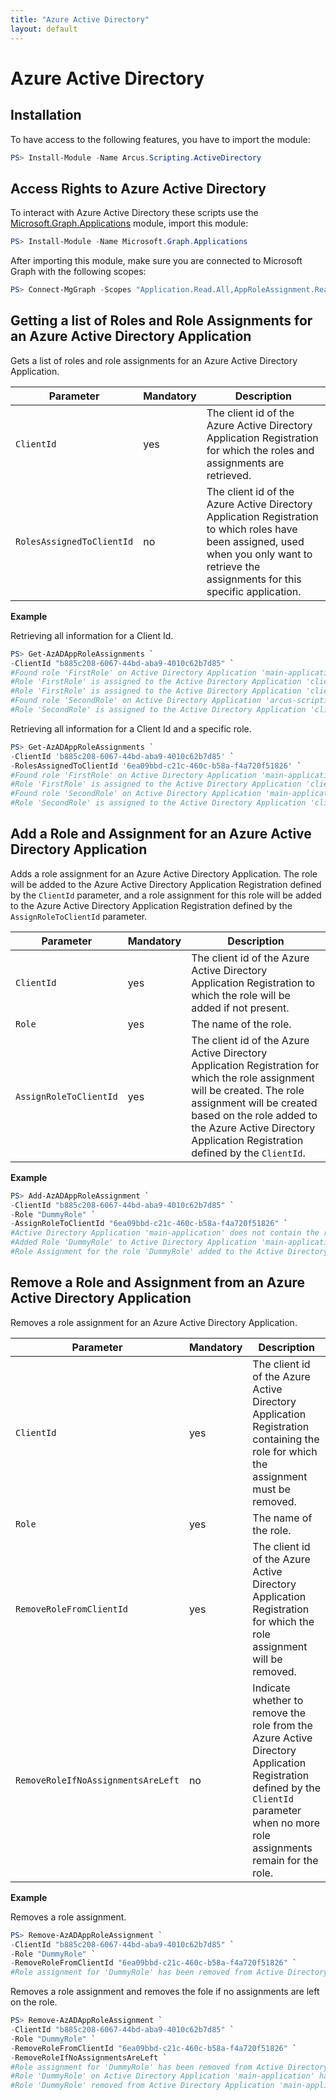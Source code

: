```yaml
---
title: "Azure Active Directory"
layout: default
---
```


# Azure Active Directory

## Installation

To have access to the following features, you have to import the module:

```powershell
PS> Install-Module -Name Arcus.Scripting.ActiveDirectory
```

## Access Rights to Azure Active Directory

To interact with Azure Active Directory these scripts use the [Microsoft.Graph.Applications](https://learn.microsoft.com/en-us/powershell/module/microsoft.graph.applications/?view=graph-powershell-1.0) module, import this module:

```powershell
PS> Install-Module -Name Microsoft.Graph.Applications
```

After importing this module, make sure you are connected to Microsoft Graph with the following scopes:

```powershell
PS> Connect-MgGraph -Scopes "Application.Read.All,AppRoleAssignment.ReadWrite.All"
```

## Getting a list of Roles and Role Assignments for an Azure Active Directory Application

Gets a list of roles and role assignments for an Azure Active Directory Application.

| Parameter                 | Mandatory | Description                                                                                                                                                                                |
| ------------------------- | --------- | ------------------------------------------------------------------------------------------------------------------------------------------------------------------------------------------ |
| `ClientId`                | yes       | The client id of the Azure Active Directory Application Registration for which the roles and assignments are retrieved.                                                                    |
| `RolesAssignedToClientId` | no        | The client id of the Azure Active Directory Application Registration to which roles have been assigned, used when you only want to retrieve the assignments for this specific application. |

**Example**

Retrieving all information for a Client Id.

```powershell
PS> Get-AzADAppRoleAssignments `
-ClientId "b885c208-6067-44bd-aba9-4010c62b7d85" `
#Found role 'FirstRole' on Active Directory Application 'main-application'
#Role 'FirstRole' is assigned to the Active Directory Application 'client-application-one' with id '6ea09bbd-c21c-460c-b58a-f4a720f51826'
#Role 'FirstRole' is assigned to the Active Directory Application 'client-application-two' with id 'ebafc99d-cbf4-4bd2-9295-f2b785cfc1a1'
#Found role 'SecondRole' on Active Directory Application 'arcus-scripting-test-main'
#Role 'SecondRole' is assigned to the Active Directory Application 'client-application-one' with id '6ea09bbd-c21c-460c-b58a-f4a720f51826'
```

Retrieving all information for a Client Id and a specific role.

```powershell
PS> Get-AzADAppRoleAssignments `
-ClientId 'b885c208-6067-44bd-aba9-4010c62b7d85' `
-RolesAssignedToClientId '6ea09bbd-c21c-460c-b58a-f4a720f51826' `
#Found role 'FirstRole' on Active Directory Application 'main-application'
#Role 'FirstRole' is assigned to the Active Directory Application 'client-application-one' with id '6ea09bbd-c21c-460c-b58a-f4a720f51826'
#Found role 'SecondRole' on Active Directory Application 'main-application'
#Role 'SecondRole' is assigned to the Active Directory Application 'client-application-one' with id '6ea09bbd-c21c-460c-b58a-f4a720f51826'
```

## Add a Role and Assignment for an Azure Active Directory Application

Adds a role assignment for an Azure Active Directory Application. The role will be added to the Azure Active Directory Application Registration defined by the `ClientId` parameter, and a role assignment for this role will be added to the Azure Active Directory Application Registration defined by the `AssignRoleToClientId` parameter.

| Parameter              | Mandatory | Description                                                                                                                                                                                                                                                       |
| ---------------------- | --------- | ----------------------------------------------------------------------------------------------------------------------------------------------------------------------------------------------------------------------------------------------------------------- |
| `ClientId`             | yes       | The client id of the Azure Active Directory Application Registration to which the role will be added if not present.                                                                                                                                              |
| `Role`                 | yes       | The name of the role.                                                                                                                                                                                                                                             |
| `AssignRoleToClientId` | yes       | The client id of the Azure Active Directory Application Registration for which the role assignment will be created. The role assignment will be created based on the role added to the Azure Active Directory Application Registration defined by the `ClientId`. |

**Example**

```powershell
PS> Add-AzADAppRoleAssignment `
-ClientId "b885c208-6067-44bd-aba9-4010c62b7d85" `
-Role "DummyRole" `
-AssignRoleToClientId "6ea09bbd-c21c-460c-b58a-f4a720f51826" `
#Active Directory Application 'main-application' does not contain the role 'DummyRole', adding the role
#Added Role 'DummyRole' to Active Directory Application 'main-application'
#Role Assignment for the role 'DummyRole' added to the Active Directory Application 'client-application-one'
```

## Remove a Role and Assignment from an Azure Active Directory Application

Removes a role assignment for an Azure Active Directory Application.

| Parameter                          | Mandatory | Description                                                                                                                                                                         |
| ---------------------------------- | --------- | ----------------------------------------------------------------------------------------------------------------------------------------------------------------------------------- |
| `ClientId`                         | yes       | The client id of the Azure Active Directory Application Registration containing the role for which the assignment must be removed.                                                  |
| `Role`                             | yes       | The name of the role.                                                                                                                                                               |
| `RemoveRoleFromClientId`           | yes       | The client id of the Azure Active Directory Application Registration for which the role assignment will be removed.                                                                 |
| `RemoveRoleIfNoAssignmentsAreLeft` | no        | Indicate whether to remove the role from the Azure Active Directory Application Registration defined by the `ClientId` parameter when no more role assignments remain for the role. |

**Example**

Removes a role assignment.

```powershell
PS> Remove-AzADAppRoleAssignment `
-ClientId "b885c208-6067-44bd-aba9-4010c62b7d85" `
-Role "DummyRole" `
-RemoveRoleFromClientId "6ea09bbd-c21c-460c-b58a-f4a720f51826" `
#Role assignment for 'DummyRole' has been removed from Active Directory Application 'client-application-one'
```

Removes a role assignment and removes the fole if no assignments are left on the role.

```powershell
PS> Remove-AzADAppRoleAssignment `
-ClientId "b885c208-6067-44bd-aba9-4010c62b7d85" `
-Role "DummyRole" `
-RemoveRoleFromClientId "6ea09bbd-c21c-460c-b58a-f4a720f51826" `
-RemoveRoleIfNoAssignmentsAreLeft `
#Role assignment for 'DummyRole' has been removed from Active Directory Application 'client-application-one'
#Role 'DummyRole' on Active Directory Application 'main-application' has been disabled as no more role assignments were left and the option 'RemoveRoleIfNoAssignmentsAreLeft' is set
#Role 'DummyRole' removed from Active Directory Application 'main-application' as no more role assignments were left and the option 'RemoveRoleIfNoAssignmentsAreLeft' is set
```

